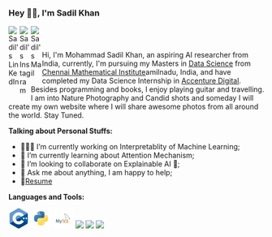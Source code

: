 ### Hey 👋🏽, I'm Sadil Khan

<a href="https://www.linkedin.com/in/md-sadil-khan-a96568170/">
  <img align="left" alt="Sadil's LinKedIn" width="22px" src="https://cdn.jsdelivr.net/npm/simple-icons@v3/icons/linkedin.svg" />
</a>
<a href="https://www.instagram.com/md.sadil_khan/?hl=en">
  <img align="left" alt="Sadil's Instagram" width="22px" src="https://cdn.jsdelivr.net/npm/simple-icons@v3/icons/instagram.svg" />
</a>

<a href="mailto:edwardstephendrood@gmail.com?subject=Mail&body=Please Mail Me!">
  <img align="left" alt="Sadil's Mail" width="22px" src= "https://upload.wikimedia.org/wikipedia/commons/thumb/4/45/New_Logo_Gmail.svg/634px-New_Logo_Gmail.svg.png"/>
</a>
  
<br />
<br />

Hi, I'm Mohammad Sadil Khan, an aspiring AI researcher from India, currently, I'm pursuing my Masters in [Data Science](https://www.cmi.ac.in/teaching/msc-data-science/) from [Chennai Mathematical Institute](https://www.cmi.ac.in/)amilnadu, India, and have completed my Data Science Internship in  [Accenture Digital](https://drive.google.com/file/d/1PdKjjzUJjHb7aXVohAhblIsbwguYqVld/view?usp=sharing). Besides programming and books, I enjoy playing guitar and travelling. I am into Nature Photography and Candid shots and someday I will create my own website where I will share awesome photos from all around the world. Stay Tuned.


**Talking about Personal Stuffs:**

- 👨🏽‍💻 I’m currently working on Interpretablity of Machine Learning;
- 🌱 I’m currently learning about Attention Mechanism; 
- 👯 I’m looking to collaborate on Explainable AI 🤝;
- 💬 Ask me about anything, I am happy to help;
- 📝[Resume](https://drive.google.com/file/d/1bPetOsQQ5ZvJiYJb1veIkl5moyDd9ybk/view?usp=sharing)

**Languages and Tools:**  

<code><img height="40" src="https://raw.githubusercontent.com/github/explore/80688e429a7d4ef2fca1e82350fe8e3517d3494d/topics/cpp/cpp.png"></code>
<code><img height="40" src="https://raw.githubusercontent.com/github/explore/80688e429a7d4ef2fca1e82350fe8e3517d3494d/topics/python/python.png"></code>
<code><img height="40" src="https://raw.githubusercontent.com/github/explore/80688e429a7d4ef2fca1e82350fe8e3517d3494d/topics/mysql/mysql.png"></code>
<code><img height="40" src="http://www.pngall.com/wp-content/uploads/2017/05/Copyright-Symbol-R-Free-Download-PNG.png"></code>
<code><img height="40" src="https://julialang.org/assets/infra/logo.svg"></code>
<code><img height="40" src="https://upload.wikimedia.org/wikipedia/en/c/cd/Anaconda_Logo.png"></code>

